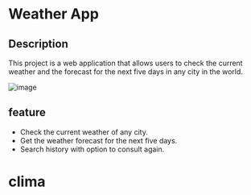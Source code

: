 # Weather App

## Description

This project is a web application that allows users to check the current weather and the forecast for the next five days in any city in the world.






![image](https://github.com/rickenofficial/clima/assets/70503436/608a3933-8c28-4221-aac6-d5631dcc91a7)



## feature

- Check the current weather of any city.
- Get the weather forecast for the next five days.
- Search history with option to consult again.




# clima
